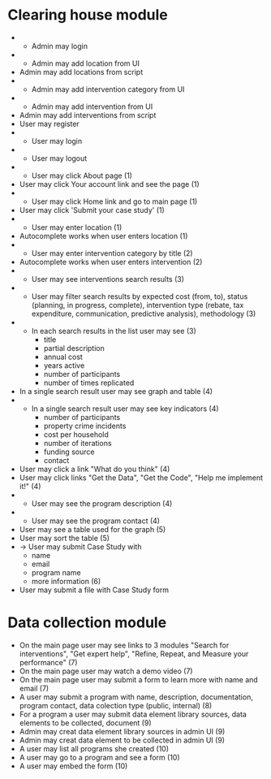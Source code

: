 # Clearing house module

- + Admin may login
- + Admin may add location from UI
- Admin may add locations from script
- + Admin may add intervention category from UI
- + Admin may add intervention from UI
- Admin may add interventions from script
- User may register
- + User may login
- + User may logout
- + User may click About page (1)
- User may click Your account link and see the page (1)
- + User may click Home link and go to main page (1)
- User may click 'Submit your case study' (1)
- + User may enter location (1)
- Autocomplete works when user enters location (1)
- + User may enter intervention category by title (2)
- Autocomplete works when user enters intervention (2)
- + User may see interventions search results (3)
- + User may filter search results by expected cost (from, to), status (planning, in progress, complete), intervention type (rebate, tax expenditure, communication, predictive analysis), methodology (3)
- + In each search results in the list user may see (3)
    - title
    - partial description
    - annual cost
    - years active
    - number of participants
    - number of times replicated
- In a single search result user may see graph and table (4)
- + In a single search result user may see key indicators (4)
    - number of participants
    - property crime incidents
    - cost per household
    - number of iterations
    - funding source
    - contact
- User may click a link "What do you think" (4)
- User may click links "Get the Data", "Get the Code", "Help me implement it!" (4)
- + User may see the program description (4)
- + User may see the program contact (4)
- User may see a table used for the graph (5)
- User may sort the table (5)
- -> User may submit Case Study with
    - name
    - email
    - program name
    - more information (6)
- User may submit a file with Case Study form


# Data collection module

- On the main page user may see links to 3 modules "Search for interventions", "Get expert help", "Refine, Repeat, and Measure your performance" (7)
- On the main page user may watch a demo video (7)
- On the main page user may submit a form to learn more with name and email (7)
- A user may submit a program with name, description, documentation, program contact, data colection type (public, internal) (8)
- For a program a user may submit data element library sources, data elements to be collected, document (9)
- Admin may creat data element library sources in admin UI (9)
- Admin may creat data element to be collected in admin UI (9)
- A user may list all programs she created (10)
- A user may go to a program and see a form (10)
- A user may embed the form (10)
